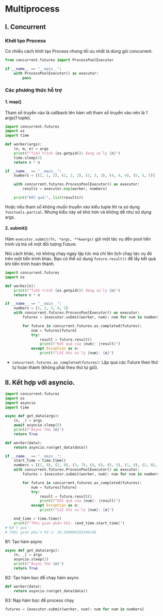 # Multiprocess

## I. Concurrent
### Khởi tạo Process
Có nhiều cách khởi tạo Process nhưng tối ưu nhất là dùng gói concurrent.

```python
from concurrent.futures import ProcessPoolExecutor

if __name__ == "__main__":
    with ProcessPoolExecutor() as executor:
        pass
```

### Các phương thức hỗ trợ
#### 1. map()
Tham số truyền vào là callback tên hàm với tham số truyền vào nên là 1 args(1 tuple). 
```python
import concurrent.futures
import os
import time

def worker(args):
    (n, m, e) = args
    print(f"Tiến trình {os.getpid()} đang xử lý {n}")
    time.sleep(2)
    return n * n

if __name__ == "__main__":
    numbers = [(1, 1, 1), (2, 2, 2), (3, 3, 3), (4, 4, 4), (5, 5, 5)]

    with concurrent.futures.ProcessPoolExecutor() as executor:
        results = executor.map(worker, numbers)

    print("Kết quả:", list(results))
```
Hoặc nếu tham số không muốn truyền vào kiểu tuple thì ra sử dụng ```functools.partial```. Nhưng kiểu này sẽ khó hơn và không dễ như sử dụng args.

#### 2. submit()
Hàm ```executor.submit(fn, *args, **kwargs)``` gửi một tác vụ đến pool tiến trình và trả về một đối tượng Future.

Nói cách khác, nó không chạy ngay lập tức mà chỉ lên lịch chạy tác vụ đó trên một tiến trình khác. Bạn có thể sử dụng ```future.result()``` để lấy kết quả khi tiến trình hoàn thành.

```python
import concurrent.futures
import os

def worker(n):
    print(f"Tiến trình {os.getpid()} đang xử lý {n}")
    return n * n

if __name__ == "__main__":
    numbers = [1, 2, 3, 4, 5]
    with concurrent.futures.ProcessPoolExecutor() as executor:
        futures = {executor.submit(worker, num): num for num in numbers}

        for future in concurrent.futures.as_completed(futures):
            num = futures[future]
            try:
                result = future.result()
                print(f"Kết quả của {num}: {result}")
            except Exception as e:
                print(f"Lỗi khi xử lý {num}: {e}")
```
- ```concurrent.futures.as_completed(futures)```: Lặp qua các Future theo thứ tự hoàn thành (không phải theo thứ tự gửi).

## II. Kết hợp với asyncio.
```python
import concurrent.futures
import os
import asyncio
import time

async def get_data(args):
    (n, _) = args
    await asyncio.sleep(5)
    print(f"Async thứ {n}")
    return True

def worker(data):
    return asyncio.run(get_data(data))

if __name__ == "__main__":
    start_time = time.time()
    numbers = [(1, 9), (2, 8), (3, 7), (4, 6), (5, 5), (1, 9), (2, 8), (3, 7), (4, 6), (5, 5), (1, 9), (2, 8), (3, 7), (4, 6), (5, 5)]
    with concurrent.futures.ProcessPoolExecutor() as executor:
        futures = {executor.submit(worker, num): num for num in numbers}

        for future in concurrent.futures.as_completed(futures):
            num = futures[future]
            try:
                result = future.result()
                print(f"Kết quả của {num}: {result}")
            except Exception as e:
                print(f"Lỗi khi xử lý {num}: {e}")

    end_time = time.time()
    print(f"Thời gian phản hồi: {end_time-start_time}")
# Kết quả:
# Thời gian phản hồi: 10.294984102249146
```
B1: Tạo hàm async
```python
async def get_data(args):
    (n, _) = args
    asyncio.sleep(2)
    print(f"Async thứ {n}")
    return True
```
B2: Tạo hàm bọc để chạy hàm async
```python
def worker(data):
    return asyncio.run(get_data(data))
```
B3: Nạp hàm bọc để process chạy
```python
futures = {executor.submit(worker, num): num for num in numbers}
```
